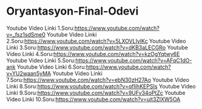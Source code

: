 # Oryantasyon-Final-Odevi
Youtube Video Linki 1.Soru:https://www.youtube.com/watch?v=_fsz1sdSme0 
Youtube Video Linki 2.Soru:https://www.youtube.com/watch?v=5LXOVLIylKc
Youtube Video Linki 3.Soru:https://www.youtube.com/watch?v=dKB3aLECGRo
Youtube Video Linki 4.Soru:https://www.youtube.com/watch?v=kzOgYqtwy6E
Youtube Video Linki 5.Soru:https://www.youtube.com/watch?v=AFqC1dO-ank
Youtube Video Linki 6.Soru:https://www.youtube.com/watch?v=YU2waan5yMA
Youtube Video Linki 7.Soru:https://www.youtube.com/watch?v=ebN30zH27Ao
Youtube Video Linki 8.Soru:https://www.youtube.com/watch?v=qfIihKEPSIs
Youtube Video Linki 9.Soru:https://www.youtube.com/watch?v=9UFv34oPtZc
Youtube Video Linki 10.Soru:https://www.youtube.com/watch?v=uit3ZlXW5OA
